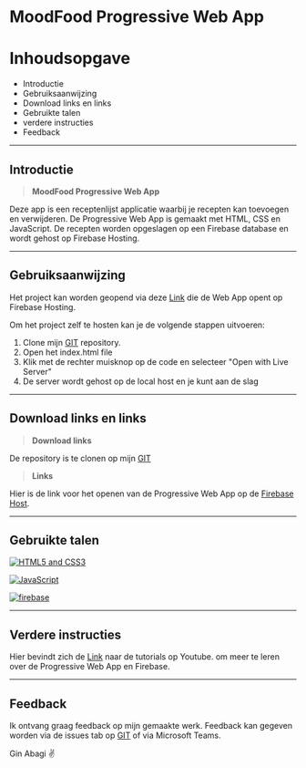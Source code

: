 # **MoodFood Progressive Web App**

# Inhoudsopgave

- Introductie
- Gebruiksaanwijzing
- Download links en links
- Gebruikte talen
- verdere instructies
- Feedback

---

## **Introductie**

> **MoodFood Progressive Web App**

Deze app is een receptenlijst applicatie waarbij je recepten kan toevoegen en verwijderen. De Progressive Web App is gemaakt met HTML, CSS en JavaScript. De recepten worden opgeslagen op een Firebase database en wordt gehost op Firebase Hosting.

---

## **Gebruiksaanwijzing**

Het project kan worden geopend via deze [Link](https://mood-food-pwa.firebaseapp.com/) die de Web App opent op Firebase Hosting.

Om het project zelf te hosten kan je de volgende stappen uitvoeren:

1. Clone mijn [GIT](https://github.com/GinAbagi/PWA-Gin) repository.
2. Open het index.html file
3. Klik met de rechter muisknop op de code en selecteer "Open with Live Server"
4. De server wordt gehost op de local host en je kunt aan de slag

---

## **Download links en links**

> **Download links**

De repository is te clonen op mijn [GIT](https://github.com/GinAbagi/PWA-Gin)

> **Links**

Hier is de link voor het openen van de Progressive Web App op de [Firebase Host](https://mood-food-pwa.firebaseapp.com/).

---

## **Gebruikte talen**

[![HTML5 and CSS3](https://github.com/FransLopez/logo-images/blob/master/logos/html5andcss3.png)](http://www.w3.org/)

[![JavaScript](http://3con14.biz/code/_data/js/intro/js-logo.png)](https://developer.mozilla.org/en-US/docs/Web/JavaScript)

[![firebase](https://cdn4.iconfinder.com/data/icons/google-i-o-2016/512/google_firebase-2-128.png)](https://firebase.google.com/)

---

## **Verdere instructies**

Hier bevindt zich de [Link](https://www.youtube.com/watch?v=4XT23X0Fjfk&list=PL4cUxeGkcC9gTxqJBcDmoi5Q2pzDusSL7&index=1 "youtube") naar de tutorials op Youtube. om meer te leren over de Progressive Web App en Firebase.

---

## **Feedback**

Ik ontvang graag feedback op mijn gemaakte werk. Feedback kan gegeven worden via de issues tab op [GIT](https://github.com/GinAbagi/PWA-Gin/issues) of via Microsoft Teams.

Gin Abagi :v:
